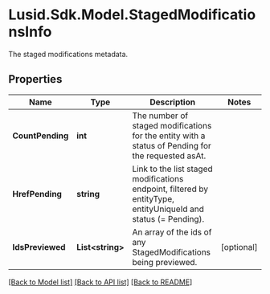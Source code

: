 # Lusid.Sdk.Model.StagedModificationsInfo
The staged modifications metadata.

## Properties

Name | Type | Description | Notes
------------ | ------------- | ------------- | -------------
**CountPending** | **int** | The number of staged modifications for the entity with a status of Pending for the requested asAt. | 
**HrefPending** | **string** | Link to the list staged modifications endpoint, filtered by entityType, entityUniqueId and status (&#x3D; Pending). | 
**IdsPreviewed** | **List&lt;string&gt;** | An array of the ids of any StagedModifications being previewed. | [optional] 

[[Back to Model list]](../README.md#documentation-for-models) [[Back to API list]](../README.md#documentation-for-api-endpoints) [[Back to README]](../README.md)

